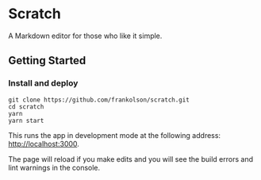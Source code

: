# Scratch

A Markdown editor for those who like it simple.

## Getting Started

### Install and deploy

```shell
git clone https://github.com/frankolson/scratch.git
cd scratch
yarn
yarn start
```

This runs the app in development mode at the following address: [http://localhost:3000](http://localhost:3000).

The page will reload if you make edits and you will see the build errors and lint warnings in the console.
